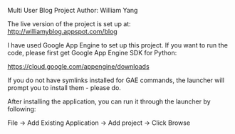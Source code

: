 Multi User Blog Project
Author: William Yang

The live version of the project is set up at:
http://williamyblog.appspot.com/blog

I have used Google App Engine to set up this project. If you want to run the code, please first get Google App Engine SDK for Python:

https://cloud.google.com/appengine/downloads

If you do not have symlinks installed for GAE commands, the launcher will prompt you to install them - please do.

After installing the application, you can run it through the launcher by following:

File -> Add Existing Application -> Add project -> Click Browse

